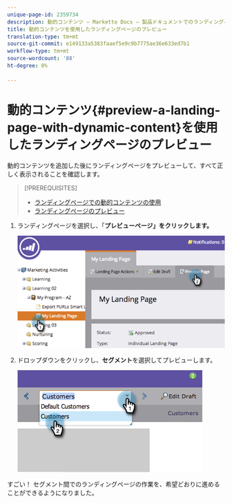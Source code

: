 ```yaml
---
unique-page-id: 2359734
description: 動的コンテンツ — Marketto Docs — 製品ドキュメントでのランディングページのプレビュー
title: 動的コンテンツを使用したランディングページのプレビュー
translation-type: tm+mt
source-git-commit: e149133a5383faaef5e9c9b7775ae36e633ed7b1
workflow-type: tm+mt
source-wordcount: '88'
ht-degree: 0%

---
```



# 動的コンテンツ{#preview-a-landing-page-with-dynamic-content}を使用したランディングページのプレビュー

動的コンテンツを追加した後にランディングページをプレビューして、すべて正しく表示されることを確認します。

>[!PREREQUISITES]
>
>* [ランディングページでの動的コンテンツの使用](../../../../product-docs/demand-generation/landing-pages/personalizing-landing-pages/use-dynamic-content-in-a-landing-page.md)
>* [ランディングページのプレビュー](preview-a-landing-page.md)

>



1. ランディングページを選択し、「**プレビューページ」をクリックします。**

   ![](assets/image2014-9-17-16-3a9-3a55.png)

1. ドロップダウンをクリックし、**セグメント**&#x200B;を選択してプレビューします。

   ![](assets/image2014-9-25-15-3a34-3a40.png)

すごい！ セグメント間でのランディングページの作業を、希望どおりに進めることができるようになりました。